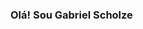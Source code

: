 ### Olá! Sou Gabriel Scholze

<!--
**gabrielscholze-r/gabrielscholze-r** is a ✨ _special_ ✨ repository because its `README.md` (this file) appears on your GitHub profile.

### Estudo ciência da Computação na PUC-PR

#### Alguns destaques:

####- Java
####- Python
####- JavaScript
####- HTML e CSS básicos

